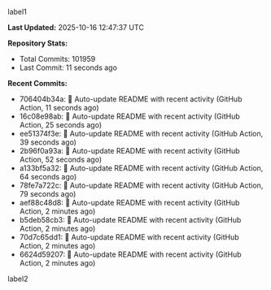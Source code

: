 
label1 
<!-- ACTIVITY_START -->
**Last Updated:** 2025-10-16 12:47:37 UTC

**Repository Stats:**
- Total Commits: 101959
- Last Commit: 11 seconds ago

**Recent Commits:**
- 706404b34a: 🤖 Auto-update README with recent activity (GitHub Action, 11 seconds ago)
- 16c08e98ab: 🤖 Auto-update README with recent activity (GitHub Action, 25 seconds ago)
- ee51374f3e: 🤖 Auto-update README with recent activity (GitHub Action, 39 seconds ago)
- 2b96f0a93a: 🤖 Auto-update README with recent activity (GitHub Action, 52 seconds ago)
- a133bf5a32: 🤖 Auto-update README with recent activity (GitHub Action, 64 seconds ago)
- 78fe7a722c: 🤖 Auto-update README with recent activity (GitHub Action, 79 seconds ago)
- aef88c48d8: 🤖 Auto-update README with recent activity (GitHub Action, 2 minutes ago)
- b5deb58cb3: 🤖 Auto-update README with recent activity (GitHub Action, 2 minutes ago)
- 70d7c65dd1: 🤖 Auto-update README with recent activity (GitHub Action, 2 minutes ago)
- 6624d59207: 🤖 Auto-update README with recent activity (GitHub Action, 2 minutes ago)
<!-- ACTIVITY_END -->

label2
